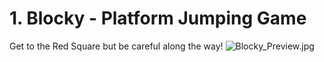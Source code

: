 # 1. Blocky - Platform Jumping Game
Get to the Red Square but be careful along the way!
![Blocky_Preview.jpg](https://github.com/jachiang1216/Python-Projects/blob/master/Blocky/img/Blocky_Preview.jpg)

